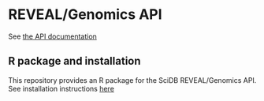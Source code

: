# REVEAL/Genomics API

See [the API documentation](https://paradigm4.github.io/revealgenomics-docs/)

## R package and installation

This repository provides an R package for the SciDB REVEAL/Genomics API. See installation instructions [here](https://paradigm4.github.io/revealgenomics-docs/quickstart.html)

